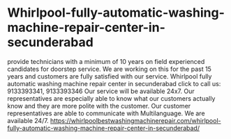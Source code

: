# Whirlpool-fully-automatic-washing-machine-repair-center-in-secunderabad
 provide technicians with a minimum of 10 years on field experienced candidates for doorstep service. We are working on this for the past 15 years and customers are fully satisfied with our service. Whirlpool fully automatic washing machine repair center in secunderabad click to call us: 9133393341, 9133393346 Our service will be available 24x7. Our representatives are especially able to know what our customers actually know and they are more polite with the customer. Our customer representatives are able to communicate with Multilanguage. We are available 24/7. https://whirlpoolbestwashingmachinerepair.com/whirlpool-fully-automatic-washing-machine-repair-center-in-secunderabad/  
